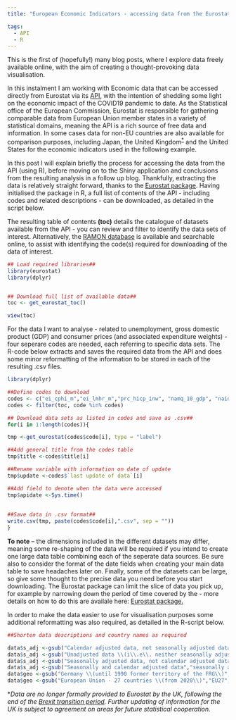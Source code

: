 ```yaml
---
title: "European Economic Indicators - accessing data from the Eurostat API"

tags:
  - API
  - R
---
```


This is the first of (hopefully!) many blog posts, where I explore data freely available online, with the aim of creating a thought-provoking data visualisation.  

In this instalment I am working with Economic data that can be accessed directly from Eurostat via its [API](https://ec.europa.eu/eurostat/online-help/public/en/API_06_DataQuery_en/), with the intention of shedding some light on the economic impact of the COVID19 pandemic to date. As the Statistical office of the European Commission, Eurostat is responsible for gathering comparable data from European Union member states in a variety of statistical domains, meaning the API is a rich source of free data and information. In some cases data for non-EU countries are also available for comparison purposes, including Japan, the United Kingdom<sup>[*](#myfootnote)</sup> and the United States for the economic indicators used in the following example.  

In this post I will explain briefly the process for accessing the data from the API (using R), before moving on to the Shiny application and conclusions from the resulting analysis in a follow up blog. Thankfully, extracting the data is relatively straight forward, thanks to the [Eurostat package](http://ropengov.github.io/eurostat/articles/website/eurostat_tutorial.html). Having initialised the package in R, a full list of contents of the API - including codes and related descriptions - can be downloaded, as detailed in the script below.  

The resulting table of contents **(toc)** details the catalogue of datasets available from the API - you can review and filter to identify the data sets of interest. 
Alternatively, the [RAMON database](https://ec.europa.eu/eurostat/ramon/nomenclatures/index.cfm?TargetUrl=LST_NOM&StrGroupCode=SCL&StrLanguageCode=EN) is available and searchable online, to assist with identifying the code(s) required for downloading of the data of interest.

```r
## Load required libraries##
library(eurostat)
library(dplyr)


## Download full list of available data##
toc <- get_eurostat_toc()

view(toc)

```
  
For the data I want to analyse - related to unemployment, gross domestic product (GDP) and consumer prices (and associated expenditure weights) - four seperare codes are needed, each referring to specific data sets. The R-code below extracts and saves the required data from the API and does some minor reformatting of the information to be stored in each of the resulting .csv files. 

```r
library(dplyr)

##Define codes to download
codes <- c("ei_cphi_m","ei_lmhr_m","prc_hicp_inw", "namq_10_gdp", "naidq_10_gdp")
codes <- filter(toc, code %in% codes)

## Download data sets as listed in codes and save as .csv##
for(i in 1:length(codes)){

tmp <-get_eurostat(codes$code[i], type = "label")

##Add general title from the codes table
tmp$title <-codes$title[i]

##Rename variable with information on date of update  
tmp$update <-codes$`last update of data`[i]

##Add field to denote when the data were accessed
tmp$apidate <-Sys.time()
  
    
##Save data in .csv format##
write.csv(tmp, paste(codes$code[i],".csv", sep = ""))
}
```

**To note** – the dimensions included in the different datasets may differ, meaning some re-shaping of the data will be required if you intend to create one large data table combining each of the seperate data sources. Be sure also to consider the format of the date fields when creating your main data table to save headaches later on. Finally, some of the datasets can be large, so give some thought to the precise data you need before you start downloading. The Eurostat package can limit the slice of data you pick up, for example by narrowing down the period of time covered by the - more details on how to do this are availale here: [Eurostat package.](http://ropengov.github.io/eurostat/articles/website/eurostat_tutorial.html)  

In order to make the data easier to use for visualisation purposes some additional reformatting was also required, as detailed in the R-script below. 

```r
##Shorten data descriptions and country names as required

data$s_adj <-gsub("Calendar adjusted data, not seasonally adjusted data","calendar adjusted",data$s_adj)
data$s_adj <-gsub("Unadjusted data \\(i\\.e\\. neither seasonally adjusted nor calendar adjusted data\\)","unadjusted",data$s_adj)
data$s_adj <-gsub("Seasonally adjusted data, not calendar adjusted data","seasonally adjusted",data$s_adj)
data$s_adj <-gsub("Seasonally and calendar adjusted data","seasonally and calendar adjusted",data$s_adj)
data$geo <-gsub("Germany \\(until 1990 former territory of the FRG\\)","Germany",data$geo)
data$geo <-gsub("European Union - 27 countries \\(from 2020\\)","EU27",data$geo)

```
  
    
      
<a name="myfootnote">*</a>_Data are no longer formally provided to Eurostat by the UK, following the end of the [Brexit transition period](https://ec.europa.eu/eurostat/web/products-eurostat-news/-/WDN-20200201-1). Further updating of information for the UK is subject to agreement on areas for future statistical cooperation._
